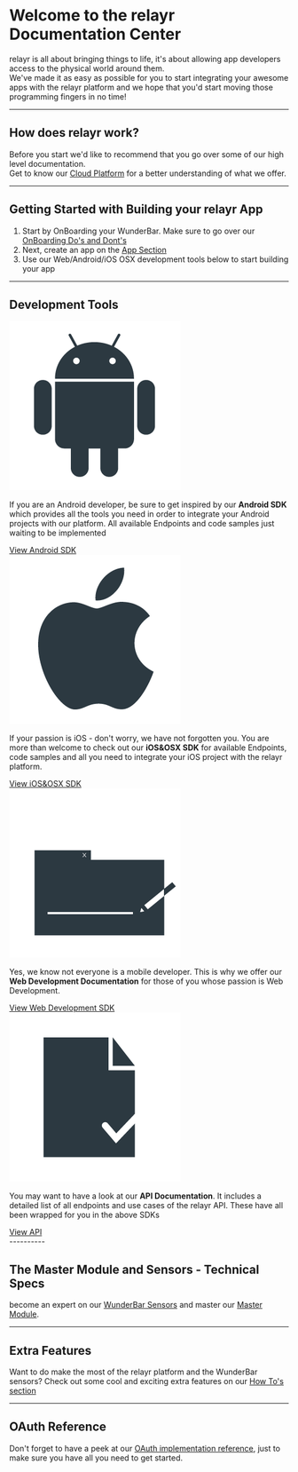 # Welcome to the relayr Documentation Center 

<p> relayr is all about bringing things to life, it's about allowing app developers access to the physical world around them. 

<br />
We've made it as easy as possible for you to start integrating your awesome apps with the relayr platform and we hope that you'd start moving those programming fingers in no time! <br/></p>

----------

## How does relayr work?

<p>Before you start we'd like to recommend that you go over some of our high level documentation. <br/>
Get to know our <a href="https://developer.relayr.io/documents/Welcome/Platform">Cloud Platform</a> for a better understanding of what we offer.</p>

----------

## Getting Started with Building your relayr App

1. Start by OnBoarding your WunderBar. Make sure to go over our <a href="https://developer.relayr.io/documents/Welcome/DosAndDonts">OnBoarding Do's and Dont's </a>
2. Next, create an app on the <a href="https://developer.relayr.io/dashboard/apps/myApps">App Section</a>
3. Use our Web/Android/iOS OSX development tools below to start building your app

----------

## Development Tools

<div class="floatbox"> 
<a href="https://developer.relayr.io/documents/Android/Reference">
<img src="assets/Android_logo.png" alt="" title=""></a>
<p>
    If you are an Android developer, be sure to get inspired by our <b> Android SDK </b> which provides all the tools you need in order to integrate your Android projects with our platform. All available Endpoints and code samples just waiting to be implemented
  </p>
	<a class="button" href="https://developer.relayr.io/documents/Android/Reference">View Android SDK</a>
 </div>


<div class="floatbox"> 
<a href="https://developer.relayr.io/documents/Apple/Reference">
<img src="assets/Apple_logo.png" alt="" title=""></a>
<p>
    If your passion is iOS - don't worry, we have not forgotten you. You are more than welcome to check out our <b>iOS&OSX SDK</b> for available Endpoints, code samples and all you need to integrate your iOS project with the relayr platform.
  </p>
	<a class="button" href="https://developer.relayr.io/documents/Apple/Reference">View iOS&OSX SDK</a>
 </div>

<div class="floatbox"> 
<a href="https://developer.relayr.io/documents/WebDev/Introduction">
<img src="assets/Web2.png" alt="" title=""></a>
<p>
    Yes, we know not everyone is a mobile developer. This is why we offer our <b>Web Development Documentation</b> for those of you whose passion is Web Development. 
  </p>
	<a class="button" href="https://developer.relayr.io/documents/WebDev/Introduction">View Web Development SDK</a>
 </div>

<div class="category"> 
<a href="https://developer.relayr.io/documents/relayr%20API/Introduction">
<img src="assets/Registration_icon.png" alt="" title=""></a>
<p>
    You may want to have a look at our <b>API Documentation</b>. It includes a detailed list of all endpoints and use cases of the relayr  API. These have all been wrapped for you in the above SDKs
  </p>
	<a class="button" href="https://developer.relayr.io/documents/relayr%20API/Introduction">View API</a>
 </div>
----------

## The Master Module and Sensors - Technical Specs

become an expert on our <a href="https://developer.relayr.io/documents/Welcome/Sensors">WunderBar Sensors</a> and master our <a href="https://developer.relayr.io/documents/Welcome/MM">Master Module</a>. 

----------

## Extra Features

<p>Want to do make the most of the relayr platform and the WunderBar sensors? Check out some cool and exciting extra features on our <a href="https://developer.relayr.io/documents/HowTos/Introduction"> How To's section </a></p>

----------


## OAuth Reference

<p>Don't forget to have a peek at our <a href="https://developer.relayr.io/documents/Welcome/OAuthReference">OAuth implementation reference</a>, just to make sure you have all you need to get started.  </p>